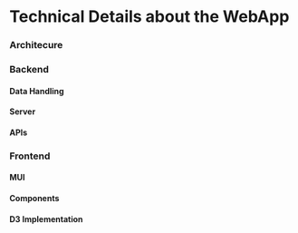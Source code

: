 # Technical Details about the WebApp

### Architecure


### Backend
#### Data Handling
#### Server
#### APIs


###
### Frontend
#### MUI
#### Components
#### D3 Implementation